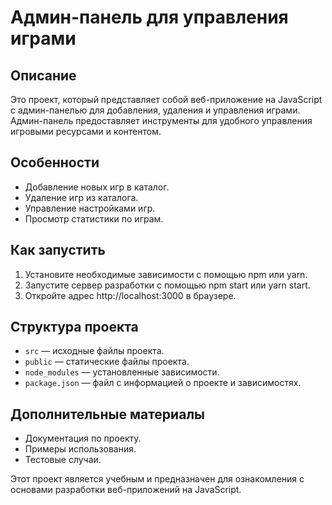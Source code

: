 # Админ-панель для управления играми

## Описание

Это проект, который представляет собой веб-приложение на JavaScript с админ-панелью для добавления, удаления и управления играми. Админ-панель предоставляет инструменты для удобного управления игровыми ресурсами и контентом.

## Особенности

* Добавление новых игр в каталог.
* Удаление игр из каталога.
* Управление настройками игр.
* Просмотр статистики по играм.

## Как запустить

1. Установите необходимые зависимости с помощью npm или yarn.
2. Запустите сервер разработки с помощью npm start или yarn start.
3. Откройте адрес http://localhost:3000 в браузере.

## Структура проекта

* `src` — исходные файлы проекта.
* `public` — статические файлы проекта.
* `node_modules` — установленные зависимости.
* `package.json` — файл с информацией о проекте и зависимостях.

## Дополнительные материалы

* Документация по проекту.
* Примеры использования.
* Тестовые случаи.

Этот проект является учебным и предназначен для ознакомления с основами разработки веб-приложений на JavaScript.
